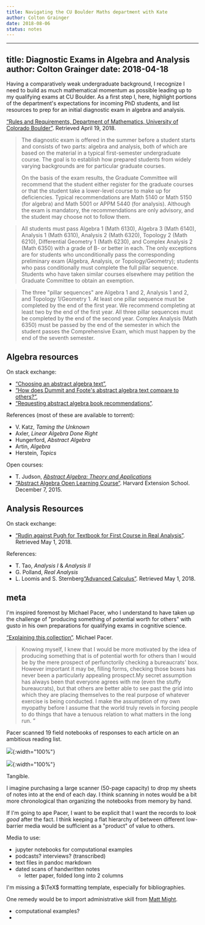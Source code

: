 ```yaml
---
title: Navigating the CU Boulder Maths department with Kate
author: Colton Grainger
date: 2018-08-06
status: notes
---
```


---
title: Diagnostic Exams in Algebra and Analysis
author: Colton Grainger
date: 2018-04-18
---

Having a comparatively weak undergraduate background, I recognize I need to
build as much mathematical momentum as possible leading up to my qualifying
exams at CU Boulder. As a first step I, here, highlight portions of the
department's expectations for incoming PhD students, and list resources to prep
for an initial diagnostic exam in algebra and analysis.

[“Rules and Requirements, Department of Mathematics, University of Colorado Boulder”](https://www.colorado.edu/math/graduate-program/rules-and-requirements#1.-Courses-(Ph.D.-students)). Retrieved April 19, 2018. 

> The diagnostic exam is offered in the summer before a student starts and
> consists of two parts: algebra and analysis, both of which are based on the
> material in a typical first-semester undergraduate course. The goal is to
> establish how prepared students from widely varying backgrounds are for
> particular graduate courses.
> 
> On the basis of the exam results, the Graduate Committee will recommend that
> the student either register for the graduate courses or that the student take
> a lower-level course to make up for deficiencies. Typical recommendations are
> Math 5140 or Math 5150 (for algebra) and Math 5001 or APPM 5440 (for
> analysis). Although the exam is mandatory, the recommendations are only
> advisory, and the student may choose not to follow them.

> All students must pass Algebra 1 (Math 6130), Algebra 3 (Math 6140), Analysis
> 1 (Math 6310), Analysis 2 (Math 6320), Topology 2 (Math 6210), Differential
> Geometry 1 (Math 6230), and Complex Analysis 2 (Math 6350) with a grade of B-
> or better in each. The only exceptions are for students who unconditionally
> pass the corresponding preliminary exam (Algebra, Analysis, or
> Topology/Geometry); students who pass conditionally must complete the full
> pillar sequence. Students who have taken similar courses elsewhere may
> petition the Graduate Committee to obtain an exemption. 

> The three "pillar sequences" are Algebra 1 and 2, Analysis 1 and 2, and
> Topology 1/Geometry 1. At least one pillar sequence must be completed by the
> end of the first year. We recommend completing at least two by the end of the
> first year. All three pillar sequences must be completed by the end of the
> second year. Complex Analysis (Math 6350) must be passed by the end of the
> semester in which the student passes the Comprehensive Exam, which must happen
> by the end of the seventh semester.

## Algebra resources

On stack exchange: 

- [“Choosing an abstract algebra text”](https://math.stackexchange.com/questions/198373/choosing-an-abstract-algebra-text?noredirect=1), 
- [“How does Dummit and Foote's abstract algebra text compare to others?”](https://math.stackexchange.com/questions/1017434/how-does-dummit-and-footes-abstract-algebra-text-compare-to-others?noredirect=1), 
- [“Requesting abstract algebra book recommendations”](https://math.stackexchange.com/questions/49253/requesting-abstract-algebra-book-recommendations?noredirect=1).

References (most of these are available to torrent): 

- V. Katz, *Taming the Unknown*
- Axler, *Linear Algebra Done Right*
- Hungerford, *Abstract Algebra*
- Artin, *Algebra*
- Herstein, *Topics*

Open courses: 

- T. Judson, *[Abstract Algebra: Theory and Applications](http://abstract.ups.edu/aata)*
- [“Abstract Algebra Open Learning
Course”](https://www.extension.harvard.edu/open-learning-initiative/abstract-algebra).
Harvard Extension School. December 7, 2015. 


## Analysis Resources

On stack exchange:

- [“Rudin against Pugh for Textbook for First Course in Real Analysis”](https://math.stackexchange.com/questions/252705/rudin-against-pugh-for-textbook-for-first-course-in-real-analysis). Retrieved May 1, 2018.

References: 

- T. Tao, *Analysis I* & *Analysis II*
- G. Polland, *Real Analysis*
- L. Loomis and S. Sternberg[“Advanced Calculus”](http://www.math.harvard.edu/~shlomo/docs/Advanced_Calculus.pdf).
Retrieved May 1, 2018.

## meta

I'm inspired foremost by Michael Pacer, who I understand to have taken up the
challenge of "producing something of potential worth for others" with gusto in
his own preparations for qualifying exams in cognitive science.

[“Explaining this collection”](https://mpacer.org/explaining-this-collection/).
Michael Pacer.

> Knowing myself, I knew that I would be more motivated by the idea of
> producing something that is of potential worth for others than I would be by
> the mere prospect of perfunctorily checking a bureaucrats' box. However
> important it may be, filling forms, checking those boxes has never been a
> particularly appealing prospect.My secret assumption has always been that
> everyone agrees with me (even the stuffy bureaucrats), but that others are
> better able to see past the grid into which they are placing themselves to
> the real purpose of whatever exercise is being conducted. I make the
> assumption of my own myopathy before I assume that the world truly revels in
> forcing people to do things that have a tenuous relation to what matters in
> the long run. ”

Pacer scanned 19 field notebooks of responses to each article on an ambitious
reading list.

![](https://static1.squarespace.com/static/5415d6d6e4b09de883251c2f/541faed5e4b0ff88564851a0/541fb487e4b09194f7694010/1411363991191/Splitting+the+cost+of+thought+47.png?format=750w){:width="100%"}

![](https://static1.squarespace.com/static/5415d6d6e4b09de883251c2f/542105a7e4b042b085c88779/542124ece4b0462bd0f5b7b3/1411458298501/Cracken+the+Hull+03.png?format=750w){:width="100%"}

Tangible.

I imagine purchasing a large scanner (50-page capacity) to drop my sheets of
notes into at the end of each day. I think scanning in notes would be a bit
more chronological than organizing the notebooks from memory by hand. 

If I'm going to ape Pacer, I want to be explicit that I want the records to
*look good* after the fact. I think keeping a flat hierarchy of between
different low-barrier media would be sufficient as a "product" of value to
others. 

Media to use:

- jupyter notebooks for computational examples
- podcasts? interviews? (transcribed)
- text files in pandoc markdown
- dated scans of handwritten notes
  - letter paper, folded long into 2 columns

I'm missing a $\TeX$ formatting template, especially for bibliographies.

One remedy would be to import administrative skill from [Matt
Might](http://matt.might.net/articles/books-papers-materials-for-graduate-students/).


- computational examples?
-
